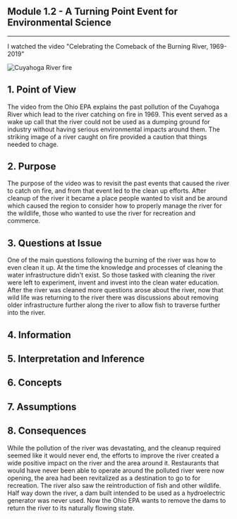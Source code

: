 ## Module 1.2 - A Turning Point Event for Environmental Science

---

I watched the video "Celebrating the Comeback of the Burning River, 1969-2019"

![Cuyahoga River fire](https://th-thumbnailer.cdn-si-edu.com/ngPjSkFJLI9LNuw0iCKaxOLSrII=/1000x750/filters:no_upscale():focal(685x657:686x658)/https://tf-cmsv2-smithsonianmag-media.s3.amazonaws.com/filer/e4/13/e4136a97-b510-432c-8089-15a4d7ba50f7/gettyimages-515303088.jpg)

## 1. Point of View

The video from the Ohio EPA explains the past pollution of the Cuyahoga River which lead to the river
catching on fire in 1969. This event served as a wake up call that the river could not be used as 
a dumping ground for industry without having serious environmental impacts around them. The striking 
image of a river caught on fire provided a caution that things needed to chage.

## 2. Purpose

The purpose of the video was to revisit the past events that caused the river to catch on fire, and from that
event led to the clean up efforts. After cleanup of the river it became a place people wanted to visit
and be around which caused the region to consider how to properly manage the river for the wildlife, those
who wanted to use the river for recreation and commerce. 

## 3. Questions at Issue

One of the main questions following the burning of the river was how to even clean it up. At the time
the knowledge and processes of cleaning the water infrastructure didn't exist. So those tasked with 
cleaning the river were left to experiment, invent and invest into the clean water education. After
the river was cleaned more questions arose about the river, now that wild life was returning to the 
river there was discussions about removing older infrastructure further along the river to allow fish
to traverse further into the river.

## 4. Information

## 5. Interpretation and Inference

## 6. Concepts

## 7. Assumptions

## 8. Consequences

While the pollution of the river was devastating, and the cleanup required seemed like it would never end,
the efforts to improve the river created a wide positive impact on the river and the area around it.
Restaurants that would have never been able to operate around the polluted river were now opening, the 
area had been revitalized as a destination to go to for recreation. The river also saw the reintroduction
of fish and other wildlife. Half way down the river, a dam built intended to be used as a hydroelectric 
generator was never used. Now the Ohio EPA wants to remove the dams to return the river to its naturally
flowing state.
